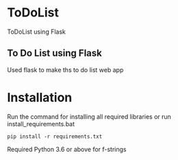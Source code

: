 # ToDoList
ToDoList using Flask
## To Do List using Flask
Used flask to make ths to do list web app

# Installation
Run the command for installing all required libraries or run install_requirements.bat


`pip install -r requirements.txt`

Required Python 3.6 or above for f-strings
